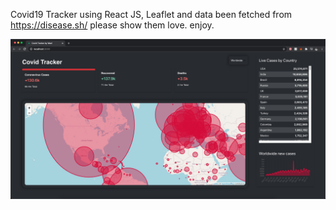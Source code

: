 Covid19 Tracker using React JS, Leaflet and data been fetched from https://disease.sh/ please show them love.
enjoy.


<img src="covid19.png">
